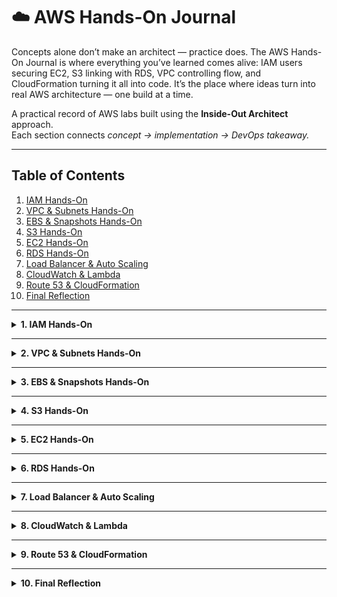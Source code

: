 # ☁️ AWS Hands-On Journal

Concepts alone don’t make an architect — practice does.
The AWS Hands-On Journal is where everything you’ve learned comes alive: IAM users securing EC2, S3 linking with RDS, VPC controlling flow, and CloudFormation turning it all into code.
It’s the place where ideas turn into real AWS architecture — one build at a time.

A practical record of AWS labs built using the **Inside-Out Architect** approach.  
Each section connects *concept → implementation → DevOps takeaway.*

---

## Table of Contents
1. [IAM Hands-On](#1-iam-hands-on)
2. [VPC & Subnets Hands-On](#2-vpc--subnets-hands-on)
3. [EBS & Snapshots Hands-On](#3-ebs--snapshots-hands-on)
4. [S3 Hands-On](#4-s3-hands-on)
5. [EC2 Hands-On](#5-ec2-hands-on)
6. [RDS Hands-On](#6-rds-hands-on)
7. [Load Balancer & Auto Scaling](#7-load-balancer--auto-scaling)
8. [CloudWatch & Lambda](#8-cloudwatch--lambda)
9. [Route 53 & CloudFormation](#9-route-53--cloudformation)
10. [Final Reflection](#10-final-reflection)

---

<details>
<summary><strong>1. IAM Hands-On</strong></summary>

### Goal  
*(What you built & which AWS services were involved)*  

### Architecture Flow  
```
User → IAM User/Role → EC2/S3 Access
```

### Core Steps (Condensed)

* Create users, groups, policies
* Test least-privilege access
* Switch roles / attach to EC2

### Observations & Learnings

* …

### DevOps Takeaway

* …

</details>

---

<details>
<summary><strong>2. VPC & Subnets Hands-On</strong></summary>

### Goal

### Architecture Flow

### Core Steps (Condensed)

### Observations & Learnings

### DevOps Takeaway

</details>

---

<details>
<summary><strong>3. EBS & Snapshots Hands-On</strong></summary>

### Goal

### Architecture Flow

### Core Steps (Condensed)

### Observations & Learnings

### DevOps Takeaway

</details>

---

<details>
<summary><strong>4. S3 Hands-On</strong></summary>

### Goal

### Architecture Flow

### Core Steps (Condensed)

### Observations & Learnings

### DevOps Takeaway

</details>

---

<details>
<summary><strong>5. EC2 Hands-On</strong></summary>

### Goal

### Architecture Flow

### Core Steps (Condensed)

### Observations & Learnings

### DevOps Takeaway

</details>

---

<details>
<summary><strong>6. RDS Hands-On</strong></summary>

### Goal

### Architecture Flow

### Core Steps (Condensed)

### Observations & Learnings

### DevOps Takeaway

</details>

---

<details>
<summary><strong>7. Load Balancer & Auto Scaling</strong></summary>

### Goal

### Architecture Flow

### Core Steps (Condensed)

### Observations & Learnings

### DevOps Takeaway

</details>

---

<details>
<summary><strong>8. CloudWatch & Lambda</strong></summary>

### Goal

### Architecture Flow

### Core Steps (Condensed)

### Observations & Learnings

### DevOps Takeaway

</details>

---

<details>
<summary><strong>9. Route 53 & CloudFormation</strong></summary>

### Goal

### Architecture Flow

### Core Steps (Condensed)

### Observations & Learnings

### DevOps Takeaway

</details>

---

<details>
<summary><strong>10. Final Reflection</strong></summary>

Summarize your biggest realizations:

* How IAM → VPC → Storage → Compute → Automation connect
* Which labs felt hardest / most valuable
* How you’d automate all this with Terraform or CloudFormation later

```

</details>
---